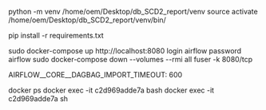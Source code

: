 python -m venv /home/oem/Desktop/db_SCD2_report/venv
source activate /home/oem/Desktop/db_SCD2_report/venv/bin/

pip install -r requirements.txt

sudo docker-compose up
http://localhost:8080
login airflow
password airflow
sudo docker-compose down --volumes --rmi all
fuser -k 8080/tcp

AIRFLOW__CORE__DAGBAG_IMPORT_TIMEOUT: 600

docker ps
docker exec -it c2d969adde7a bash
docker exec -it c2d969adde7a sh